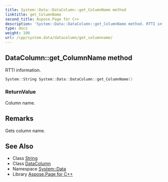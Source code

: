 ```yaml
---
title: System::Data::DataColumn::get_ColumnName method
linktitle: get_ColumnName
second_title: Aspose.Page for C++
description: 'System::Data::DataColumn::get_ColumnName method. RTTI information in C++.'
type: docs
weight: 100
url: /cpp/system.data/datacolumn/get_columnname/
---
```

## DataColumn::get_ColumnName method


RTTI information.

```cpp
System::String System::Data::DataColumn::get_ColumnName()
```


### ReturnValue

Column name.
## Remarks


Gets column name. 
## See Also

* Class [String](../../../system/string/)
* Class [DataColumn](../)
* Namespace [System::Data](../../)
* Library [Aspose.Page for C++](../../../)
